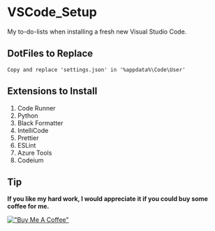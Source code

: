 # VSCode_Setup

My to-do-lists when installing a fresh new Visual Studio Code.

## DotFiles to Replace

```
Copy and replace 'settings.json' in '%appdata%\Code\User'
```

## Extensions to Install

1. Code Runner
1. Python
1. Black Formatter
1. IntelliCode
1. Prettier
1. ESLint
1. Azure Tools
1. Codeium

## Tip

**If you like my hard work, I would appreciate it if you could buy some coffee for me.**

[!["Buy Me A Coffee"](https://www.buymeacoffee.com/assets/img/custom_images/orange_img.png)](https://www.buymeacoffee.com/frosteen)
